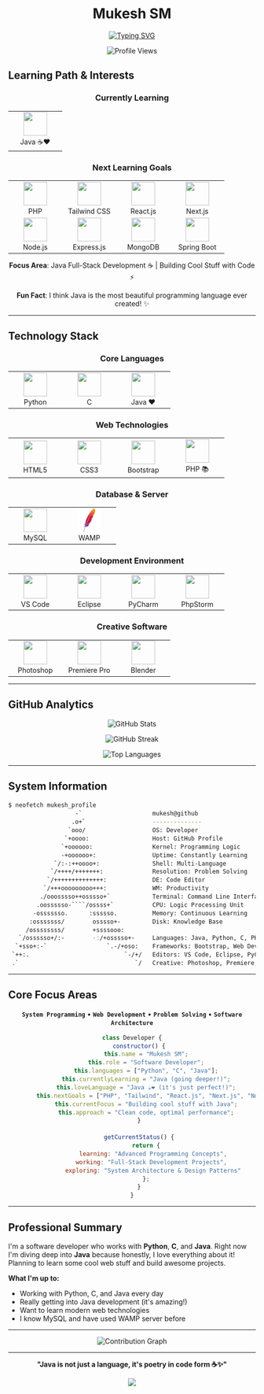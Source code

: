 # <div align="center">**Mukesh SM**</div>

<div align="center">
  
  [![Typing SVG](https://readme-typing-svg.herokuapp.com?font=JetBrains+Mono&weight=500&size=20&pause=1000&color=00D4AA&center=true&vCenter=true&width=500&lines=Software+Developer;System+Programmer;Java+Lover+%E2%98%95;Building+Cool+Things)](https://git.io/typing-svg)
  
  <img src="https://komarev.com/ghpvc/?username=mukeshsm&label=Profile%20Views&color=brightgreen&style=flat-square" alt="Profile Views" />
  
</div>

## **Learning Path & Interests**

<div align="center">

### **Currently Learning**
<table>
<tr>
<td align="center" width="96">
<img src="https://cdn.jsdelivr.net/gh/devicons/devicon/icons/java/java-original.svg" width="48" height="48" />
<br>Java ☕❤️
</td>
</tr>
</table>

### **Next Learning Goals**
<table>
<tr>
<td align="center" width="96">
<img src="https://cdn.jsdelivr.net/gh/devicons/devicon/icons/php/php-original.svg" width="48" height="48" />
<br>PHP
</td>
<td align="center" width="96">
<img src="https://cdn.jsdelivr.net/gh/devicons/devicon/icons/tailwindcss/tailwindcss-original.svg" width="48" height="48" />
<br>Tailwind CSS
</td>
<td align="center" width="96">
<img src="https://cdn.jsdelivr.net/gh/devicons/devicon/icons/react/react-original.svg" width="48" height="48" />
<br>React.js
</td>
<td align="center" width="96">
<img src="https://cdn.jsdelivr.net/gh/devicons/devicon/icons/nextjs/nextjs-original.svg" width="48" height="48" />
<br>Next.js
</td>
</tr>
<tr>
<td align="center" width="96">
<img src="https://cdn.jsdelivr.net/gh/devicons/devicon/icons/nodejs/nodejs-original.svg" width="48" height="48" />
<br>Node.js
</td>
<td align="center" width="96">
<img src="https://cdn.jsdelivr.net/gh/devicons/devicon/icons/express/express-original.svg" width="48" height="48" />
<br>Express.js
</td>
<td align="center" width="96">
<img src="https://cdn.jsdelivr.net/gh/devicons/devicon/icons/mongodb/mongodb-original.svg" width="48" height="48" />
<br>MongoDB
</td>
<td align="center" width="96">
<img src="https://cdn.jsdelivr.net/gh/devicons/devicon/icons/spring/spring-original.svg" width="48" height="48" />
<br>Spring Boot
</td>
</tr>
</table>

**Focus Area**: Java Full-Stack Development ☕ | Building Cool Stuff with Code ⚡

**Fun Fact**: I think Java is the most beautiful programming language ever created! ✨

</div>

---

## **Technology Stack**

<div align="center">

### **Core Languages**
<table>
<tr>
<td align="center" width="96">
<img src="https://cdn.jsdelivr.net/gh/devicons/devicon/icons/python/python-original.svg" width="48" height="48" />
<br>Python
</td>
<td align="center" width="96">
<img src="https://cdn.jsdelivr.net/gh/devicons/devicon/icons/c/c-original.svg" width="48" height="48" />
<br>C
</td>
<td align="center" width="96">
<img src="https://cdn.jsdelivr.net/gh/devicons/devicon/icons/java/java-original.svg" width="48" height="48" />
<br>Java ❤️
</td>
</tr>
</table>

### **Web Technologies**
<table>
<tr>
<td align="center" width="96">
<img src="https://cdn.jsdelivr.net/gh/devicons/devicon/icons/html5/html5-original.svg" width="48" height="48" />
<br>HTML5
</td>
<td align="center" width="96">
<img src="https://cdn.jsdelivr.net/gh/devicons/devicon/icons/css3/css3-original.svg" width="48" height="48" />
<br>CSS3
</td>
<td align="center" width="96">
<img src="https://cdn.jsdelivr.net/gh/devicons/devicon/icons/bootstrap/bootstrap-original.svg" width="48" height="48" />
<br>Bootstrap
</td>
<td align="center" width="96">
<img src="https://cdn.jsdelivr.net/gh/devicons/devicon/icons/php/php-original.svg" width="48" height="48" />
<br>PHP 📚
</td>
</tr>
</table>

### **Database & Server**
<table>
<tr>
<td align="center" width="96">
<img src="https://cdn.jsdelivr.net/gh/devicons/devicon/icons/mysql/mysql-original.svg" width="48" height="48" />
<br>MySQL
</td>
<td align="center" width="96">
<img src="https://raw.githubusercontent.com/devicons/devicon/master/icons/apache/apache-original.svg" width="48" height="48" />
<br>WAMP
</td>
</tr>
</table>

### **Development Environment**
<table>
<tr>
<td align="center" width="96">
<img src="https://cdn.jsdelivr.net/gh/devicons/devicon/icons/vscode/vscode-original.svg" width="48" height="48" />
<br>VS Code
</td>
<td align="center" width="96">
<img src="https://cdn.jsdelivr.net/gh/devicons/devicon/icons/eclipse/eclipse-original.svg" width="48" height="48" />
<br>Eclipse
</td>
<td align="center" width="96">
<img src="https://cdn.jsdelivr.net/gh/devicons/devicon/icons/pycharm/pycharm-original.svg" width="48" height="48" />
<br>PyCharm
</td>
<td align="center" width="96">
<img src="https://cdn.jsdelivr.net/gh/devicons/devicon/icons/phpstorm/phpstorm-original.svg" width="48" height="48" />
<br>PhpStorm
</td>
</tr>
</table>

### **Creative Software**
<table>
<tr>
<td align="center" width="96">
<img src="https://cdn.jsdelivr.net/gh/devicons/devicon/icons/photoshop/photoshop-plain.svg" width="48" height="48" />
<br>Photoshop
</td>
<td align="center" width="96">
<img src="https://cdn.jsdelivr.net/gh/devicons/devicon/icons/premierepro/premierepro-plain.svg" width="48" height="48" />
<br>Premiere Pro
</td>
<td align="center" width="96">
<img src="https://cdn.jsdelivr.net/gh/devicons/devicon/icons/blender/blender-original.svg" width="48" height="48" />
<br>Blender
</td>
</tr>
</table>

</div>

---

## **GitHub Analytics**

<div align="center">
  
  ![GitHub Stats](https://github-readme-stats.vercel.app/api?username=mukeshsm&show_icons=true&theme=dark&hide_border=true&bg_color=0D1117&title_color=00D4AA&icon_color=00D4AA&text_color=FFFFFF)
  
  ![GitHub Streak](https://github-readme-streak-stats.herokuapp.com/?user=mukeshsm&theme=dark&hide_border=true&background=0D1117&stroke=00D4AA&ring=00D4AA&fire=FF6B6B&currStreakNum=FFFFFF&sideNums=FFFFFF&currStreakLabel=00D4AA&sideLabels=00D4AA)
  
  ![Top Languages](https://github-readme-stats.vercel.app/api/top-langs/?username=mukeshsm&layout=compact&theme=dark&hide_border=true&bg_color=0D1117&title_color=00D4AA&text_color=FFFFFF)
  
</div>

---

## **System Information**

```bash
$ neofetch mukesh_profile
                   -`                    mukesh@github
                  .o+`                   --------------
                 `ooo/                   OS: Developer
                `+oooo:                  Host: GitHub Profile
               `+oooooo:                 Kernel: Programming Logic
               -+oooooo+:                Uptime: Constantly Learning
             `/:-:++oooo+:               Shell: Multi-Language
            `/++++/+++++++:              Resolution: Problem Solving
           `/++++++++++++++:             DE: Code Editor
          `/+++ooooooooo+++:             WM: Productivity
         ./ooosssso++osssso+`            Terminal: Command Line Interface
        .oossssso-````/ossss+`           CPU: Logic Processing Unit
       -osssssso.      :ssssso.          Memory: Continuous Learning
      :osssssss/        osssso+-         Disk: Knowledge Base
     /ossssssss/        +ssssooo:        
   `/ossssso+/:-        -:/+osssso+-     Languages: Java, Python, C, PHP
  `+sso+:-`                 `.-/+oso:    Frameworks: Bootstrap, Web Dev
 `++:.                           `-/+/   Editors: VS Code, Eclipse, PyCharm
 .`                                 `/   Creative: Photoshop, Premiere, Blender
```

---

## **Core Focus Areas**

<div align="center">
  
**`System Programming`** • **`Web Development`** • **`Problem Solving`** • **`Software Architecture`**

```javascript
class Developer {
    constructor() {
        this.name = "Mukesh SM";
        this.role = "Software Developer";
        this.languages = ["Python", "C", "Java"];
        this.currentlyLearning = "Java (going deeper!)";
        this.loveLanguage = "Java ☕❤️ (it's just perfect!)";
        this.nextGoals = ["PHP", "Tailwind", "React.js", "Next.js", "Node.js", "Express.js", "MongoDB"];
        this.currentFocus = "Building cool stuff with Java";
        this.approach = "Clean code, optimal performance";
    }
    
    getCurrentStatus() {
        return {
            learning: "Advanced Programming Concepts",
            working: "Full-Stack Development Projects", 
            exploring: "System Architecture & Design Patterns"
        };
    }
}
```

</div>

---

## **Professional Summary**

I'm a software developer who works with **Python**, **C**, and **Java**. Right now I'm diving deep into **Java** because honestly, I love everything about it! Planning to learn some cool web stuff and build awesome projects.

**What I'm up to:**
- Working with Python, C, and Java every day
- Really getting into Java development (it's amazing!)
- Want to learn modern web technologies
- I know MySQL and have used WAMP server before

---

<div align="center">
  
  ![Contribution Graph](https://github-readme-activity-graph.vercel.app/graph?username=mukeshsm&theme=github-compact&bg_color=0D1117&color=00D4AA&line=00D4AA&point=FFFFFF&area=true&hide_border=true)
  
  ---
  
  **"Java is not just a language, it's poetry in code form ☕✨"**
  
  <img src="https://github-profile-trophy.vercel.app/?username=mukeshsm&theme=darkhub&no-frame=true&no-bg=true&margin-w=4&row=1&column=6" />
  
</div>
